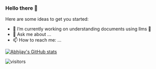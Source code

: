 ### Hello there 👋


Here are some ideas to get you started:

- 🔭 I’m currently working on understanding documents using llms 🤖
- 💬 Ask me about ...
- 📫 How to reach me: ...

[![Abhijay's GitHub stats](https://github-readme-stats.vercel.app/api?username=abhijaysingh&hide=contribs,prs&show_icons=true&theme=dark)](https://github.com/abhijaysingh/github-readme-stats)

![visitors](https://visitor-badge.glitch.me/badge?page_id=abhijaysingh.abhijaysinghleft_color=green&right_color=red)
